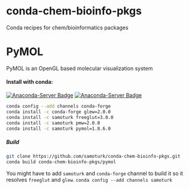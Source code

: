 # conda-chem-bioinfo-pkgs
Conda recipes for chem/bioinformatics packages

# PyMOL
PyMOL is an OpenGL based molecular visualization system

#### Install with conda:
[![Anaconda-Server Badge](https://anaconda.org/samoturk/pymol/badges/version.svg)](https://anaconda.org/samoturk/pymol) [![Anaconda-Server Badge](https://anaconda.org/samoturk/pymol/badges/downloads.svg)](https://anaconda.org/samoturk/pymol)

```bash
conda config --add channels conda-forge
conda install -c conda-forge glew=2.0.0
conda install -c samoturk freeglut=3.0.0 
conda install -c samoturk pmw=2.0.0
conda install -c samoturk pymol=1.8.6.0 
```

##### Build
```bash
git clone https://github.com/samoturk/conda-chem-bioinfo-pkgs.git
conda build conda-chem-bioinfo-pkgs/pymol
```
You might have to add `samoturk` and `conda-forge` channel to build it so it resolves `freeglut` and `glew`. `conda config --add channels samoturk`
